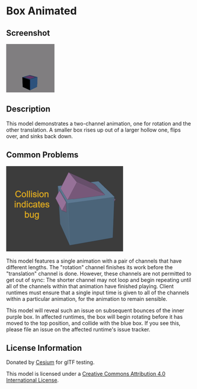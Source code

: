 # Box Animated
## Screenshot

![screenshot](screenshot/screenshot.gif)

## Description

This model demonstrates a two-channel animation, one for rotation and the other
translation.  A smaller box rises up out of a larger hollow one, flips over, and
sinks back down.

## Common Problems

![sample animation problem](screenshot/BoxAnimatedBug.png)

This model features a single animation with a pair of channels that have different
lengths.  The "rotation" channel finishes its work before the "translation" channel
is done.  However, these channels are not permitted to get out of sync: The shorter
channel may not loop and begin repeating until all of the channels within that
animation have finished playing.  Client runtimes must ensure that a single input
time is given to all of the channels within a particular animation, for the
animation to remain sensible.

This model will reveal such an issue on subsequent bounces of the inner purple box.
In affected runtimes, the box will begin rotating before it has moved to the top
position, and collide with the blue box.  If you see this, please file an issue
on the affected runtime's issue tracker.

## License Information

Donated by [Cesium](http://cesiumjs.org/) for glTF testing.

This model is licensed under a [Creative Commons Attribution 4.0 International License](http://creativecommons.org/licenses/by/4.0/).
